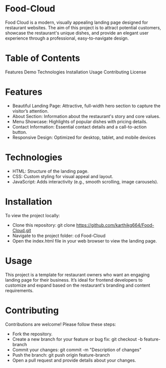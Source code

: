 # Food-Cloud
Food Cloud is a modern, visually appealing landing page designed for restaurant websites. The aim of this project is to attract potential customers, showcase the restaurant's unique 
dishes, and provide an elegant user experience through a professional, easy-to-navigate design.

# Table of Contents
Features
Demo
Technologies
Installation
Usage
Contributing
License

# Features
- Beautiful Landing Page: Attractive, full-width hero section to capture the visitor’s attention.
- About Section: Information about the restaurant's story and core values.
- Menu Showcase: Highlights of popular dishes with pricing details.
- Contact Information: Essential contact details and a call-to-action button.
- Responsive Design: Optimized for desktop, tablet, and mobile devices

# Technologies
- HTML: Structure of the landing page.
- CSS: Custom styling for visual appeal and layout.
- JavaScript: Adds interactivity (e.g., smooth scrolling, image carousels).
# Installation
To view the project locally:
- Clone this repository:
    git clone https://github.com/karthikg664/Food-Cloud.git
- Navigate to the project folder:
    cd Food-Cloud
- Open the index.html file in your web browser to view the landing page.

# Usage
This project is a template for restaurant owners who want an engaging landing page for their business. It’s ideal for frontend developers to customize and expand based on the restaurant's branding and content requirements.

# Contributing
Contributions are welcome! Please follow these steps:

- Fork the repository.
- Create a new branch for your feature or bug fix:
    git checkout -b feature-branch
- Commit your changes:
    git commit -m "Description of changes"
- Push the branch:
    git push origin feature-branch
- Open a pull request and provide details about your changes.
